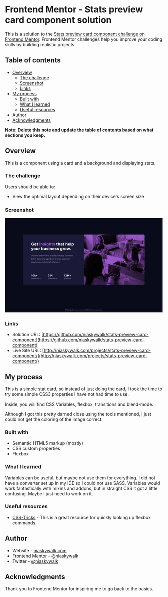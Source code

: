 # Frontend Mentor - Stats preview card component solution

This is a solution to the [Stats preview card component challenge on Frontend Mentor](https://www.frontendmentor.io/challenges/stats-preview-card-component-8JqbgoU62). Frontend Mentor challenges help you improve your coding skills by building realistic projects.

## Table of contents

- [Overview](#overview)
  - [The challenge](#the-challenge)
  - [Screenshot](#screenshot)
  - [Links](#links)
- [My process](#my-process)
  - [Built with](#built-with)
  - [What I learned](#what-i-learned)
  - [Useful resources](#useful-resources)
- [Author](#author)
- [Acknowledgments](#acknowledgments)

**Note: Delete this note and update the table of contents based on what sections you keep.**

## Overview

This is a component using a card and a background and displaying stats.

### The challenge

Users should be able to:

- View the optimal layout depending on their device's screen size

### Screenshot

![](./images/screenshot.png)

### Links

- Solution URL: [https://github.com/niaskywalk/stats-preview-card-component](https://github.com/niaskywalk/stats-preview-card-component)
- Live Site URL: [http://niaskywalk.com/projects/stats-preview-card-component/](http://niaskywalk.com/projects/stats-preview-card-component/)

## My process

This is a simple stat card, so instead of just doing the card, I took the time to try some simple CSS3 properties I have not had time to use.

Inside, you will find CSS Variables, flexbox, transitions and blend-mode.

Although I got this pretty darned close using the tools mentioned, I just could not get the coloring of the image correct.

### Built with

- Semantic HTML5 markup (mostly)
- CSS custom properties
- Flexbox

### What I learned

Variables can be useful, but maybe not use them for everything. I did not have a converter set up in my IDE so I could not use SASS.
Variables would work fantastically with mixins and addons, but in straight CSS it got a little confusing. Maybe I just need to work on it.

### Useful resources

- [CSS-Tricks](https://css-tricks.com/snippets/css/a-guide-to-flexbox/) - This is a great resource for quickly looking up flexbox commands.

## Author

- Website - [niaskywalk.com](https://niaskywalk.com)
- Frontend Mentor - [@niaskywalk](https://www.frontendmentor.io/profile/niaskywalk)
- Twitter - [@niaskywalk](https://www.twitter.com/niaskywalk)

## Acknowledgments

Thank you to Frontend Mentor for inspiring me to go back to the basics.
